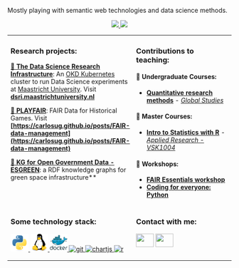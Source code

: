 Mostly playing with semantic web technologies and data science methods.

<div align="center">
	<a href="https://orcid.org/0000-0002-9994-1462" target="_blank">
		<img src="https://img.shields.io/badge/ORCID-0000--0002--9994--1462-a6ce39?logo=orcid" />
	</a>
	<a href="https://scholar.google.com/citations?user=dpMY-4cAAAAJ&hl=en" target="_blank">
		<img src="https://img.shields.io/badge/Google%20Scholar-Carlos%20Utrilla%20Guerrero-4d90fe?logo=google-scholar" />
	</a>
</div>

<table><tr><td valign="top" width="50%">

### Research projects:

[**🔭 The Data Science Research Infrastructure**](https://dsri.maastrichtuniversity.nl): An [OKD Kubernetes](https://www.okd.io/) cluster to run Data Science experiments at [Maastricht University](https://maastrichtuniversity.nl). Visit [**dsri.maastrichtuniversity.nl**](https://dsri.maastrichtuniversity.nl)

[**🧙‍ PLAYFAIR**](https://github.com/MaastrichtU-IDS/play-fair): FAIR Data for Historical Games. Visit **[https://carlosug.github.io/posts/FAIR-data-management](https://carlosug.github.io/posts/FAIR-data-management)** 

[**🌲 KG for Open Government Data - ESGREEN**](https://github.com/carlosug/esgreen-kg): a RDF knowledge graphs for green space infrastructure**

</td><td valign="top" width="50%">

### Contributions to teaching:

#### 👨‍ Undergraduate Courses:
- [**Quantitative research methods**](https://maastrichtu-ids.github.io/global-studies/) - *[Global Studies](https://www.maastrichtuniversity.nl/education/bachelor/bachelor-global-studies/courses-curriculum)*

####  🧞 Master Courses:
- [**Intro to Statistics with R**](https://github.com/MaastrichtU-IDS/AppliedRR) - *[Applied Research - VSK1004](https://www.maastrichtuniversity.nl/meta/412625/applied-researcher-iii)*

#### 👋 Workshops:
- [**FAIR Essentials workshop**](https://github.com/MaastrichtU-IDS/fair-workshop)
- [**Coding for everyone: Python**](https://github.com/MaastrichtU-IDS/coding4all)
<!-- contributions ends -->


<tr><td valign="top" width="50%">

### Some technology stack:

<a href="https://www.python.org" target="_blank"> <img src="https://raw.githubusercontent.com/devicons/devicon/master/icons/python/python-original.svg" alt="python" width="40" height="40"/> </a> <a href="https://www.linux.org/" target="_blank"> <img src="https://raw.githubusercontent.com/devicons/devicon/master/icons/linux/linux-original.svg" alt="linux" width="40" height="40"/> </a> <a href="https://www.docker.com" target="_blank"> <img src="https://raw.githubusercontent.com/devicons/devicon/master/icons/docker/docker-original-wordmark.svg" alt="docker" width="40" height="40"/> </a> <a href="https://git-scm.com/" target="_blank"> <img src="https://www.vectorlogo.zone/logos/git-scm/git-scm-icon.svg" alt="git" width="40" height="40"/> </a> <a href="https://www.chartjs.com/" target="_blank"> <img src="https://www.chartjs.org/media/logo-title.svg" alt="chartjs" width="40" height="40"/> </a> <a href="https://www.rstudio.com/" target="_blank"> <img src="https://upload.wikimedia.org/wikipedia/commons/thumb/1/1b/R_logo.svg/2560px-R_logo.svg.png" alt="r" width="40" height="40"/> </a>  </p>

</td><td valign="top" width="50%">

### Contact with me:

<a href="https://nl.linkedin.com/in/carlos-utrilla-guerrero-97ba7b31/" target="blank"><img align="center" src="https://raw.githubusercontent.com/rahuldkjain/github-profile-readme-generator/master/src/images/icons/Social/linked-in-alt.svg" height="30" width="40" /></a> <a href="mailto:c.utrilla.guerrero@gmail.com" target="blank"><img align="center" src="https://upload.wikimedia.org/wikipedia/commons/thumb/7/7e/Gmail_icon_%282020%29.svg/2560px-Gmail_icon_%282020%29.svg.png" height="30" width="40" /></a>
